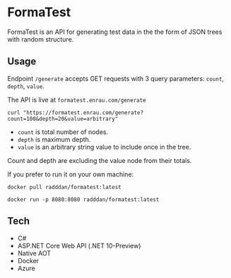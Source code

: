 # FormaTest

FormaTest is an API for generating test data in the the form of JSON trees with random structure.

## Usage

Endpoint `/generate` accepts GET requests with 3 query parameters: `count`, `depth`, `value`.

The API is live at `formatest.enrau.com/generate`

`curl "https://formatest.enrau.com/generate?count=100&depth=20&value=arbitrary"`

* `count` is total number of nodes.
* `depth` is maximum depth.
* `value` is an arbitrary string value to include once in the tree.

Count and depth are excluding the value node from their totals.

If you prefer to run it on your own machine:

`docker pull radddan/formatest:latest`

`docker run -p 8080:8080 radddan/formatest:latest`

## Tech

* C#
* ASP.NET Core Web API (.NET 10-Preview)
* Native AOT
* Docker
* Azure


